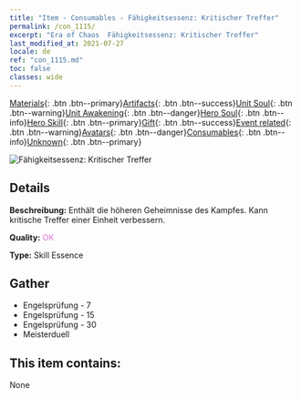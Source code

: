 ```yaml
---
title: "Item - Consumables - Fähigkeitsessenz: Kritischer Treffer"
permalink: /con_1115/
excerpt: "Era of Chaos  Fähigkeitsessenz: Kritischer Treffer"
last_modified_at: 2021-07-27
locale: de
ref: "con_1115.md"
toc: false
classes: wide
---
```

 [Materials](/ItemsDE/){: .btn .btn--primary}[Artifacts](/ItemsDE/Artifacts/){: .btn .btn--success}[Unit Soul](/ItemsDE/UnitSoul/){: .btn .btn--warning}[Unit Awakening](/ItemsDE/UnitAwakening/){: .btn .btn--danger}[Hero Soul](/ItemsDE/HeroSoul/){: .btn .btn--info}[Hero Skill](/ItemsDE/HeroSkill/){: .btn .btn--primary}[Gift](/ItemsDE/Gift/){: .btn .btn--success}[Event related](/ItemsDE/Events/){: .btn .btn--warning}[Avatars](/ItemsDE/Avatars/){: .btn .btn--danger}[Consumables](/ItemsDE/Consumables/){: .btn .btn--info}[Unknown](/ItemsDE/Unknown/){: .btn .btn--primary}

 ![Fähigkeitsessenz: Kritischer Treffer](/images/t/i_7006.png)

## Details
 **Beschreibung:** Enthält die höheren Geheimnisse des Kampfes. Kann kritische Treffer einer Einheit verbessern.

 **Quality:** <span style="color: #DA70D6">OK</span>

 **Type:** Skill Essence

## Gather

*    Engelsprüfung - 7 
*    Engelsprüfung - 15 
*    Engelsprüfung - 30 
*    Meisterduell 

## This item contains:

  None

